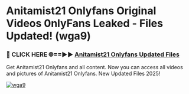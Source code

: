# Anitamist21 Onlyfans Original Videos 0nlyFans Leaked - Files Updated! (wga9)

<h3>🔴 CLICK HERE 🌐==►► <a href="https://tinyurl.com/ehrbuxhb" rel="nofollow">Anitamist21 Onlyfans Updated Files</a></h3>

Get Anitamist21 Onlyfans and all content. Now you can access all videos and pictures of Anitamist21 Onlyfans. New Updated Files 2025!

[![wga9](https://i.imgur.com/lVYEuWS.gif)](https://tinyurl.com/ehrbuxhb)
